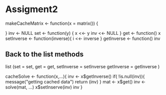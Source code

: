 # Assigment2
makeCacheMatrix <- function(x = matrix()) {

}
inv <- NULL
set <- function(y) {
	x <<- y
	inv <<- NULL
}
get <- function() x
setInverse <- function(inverse){
	i <<- inverse
}
getInverse <- function() inv
## Back to the list  methods
list (set = set, get = get,
setInverse = setInverse
getInverse = getInverse
)

cacheSolve <- function(x,...){
inv <- x$getInverse()
if( !is.null(inv)){
	message("getting cached data")
	return (inv)
}
mat <- x$get()
inv <- solve(mat, ...)
x$setInserve(inv)
inv
}
